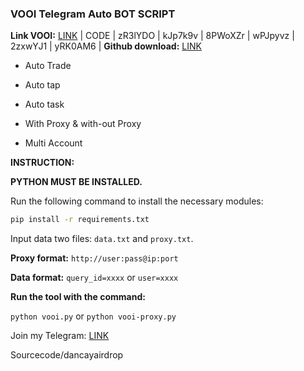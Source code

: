 ### VOOI Telegram Auto BOT SCRIPT

**Link VOOI:** [LINK](https://t.me/VooiAppBot/vooi?startapp=frenIDz0zVVP7) | CODE | zR3lYDO | kJp7k9v | 8PWoXZr | wPJpyvz | 2zxwYJ1 | 
yRK0AM6 |
**Github download:** [LINK](https://github.com/codenewinsight/VOOI-Telegram-Bot-backed-by-Binance)

- Auto Trade

- Auto tap

- Auto task

- With Proxy & with-out Proxy

- Multi Account

**INSTRUCTION:**

**PYTHON MUST BE INSTALLED.**

Run the following command to install the necessary modules:

```bash
pip install -r requirements.txt
```
Input data two files: `data.txt` and `proxy.txt`.

**Proxy format:** `http://user:pass@ip:port`

**Data format:** `query_id=xxxx` or `user=xxxx`



**Run the tool with the command:**

`python vooi.py` or `python vooi-proxy.py`

Join my Telegram: [LINK](https://t.me/scriptsharing)

Sourcecode/dancayairdrop
